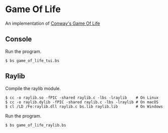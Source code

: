# Game Of Life

An implementation of
<a href="https://en.wikipedia.org/wiki/Conway%27s_Game_of_Life">Conway's Game Of Life</a>

<!-- embed: examples/game_of_life/GameOfLife.bs -->

## Console

<!-- embed: examples/game_of_life/game_of_life_tui.bs -->

Run the program.

```console
$ bs game_of_life_tui.bs
```

## Raylib

<!-- embed: examples/game_of_life/raylib.c -->

Compile the raylib module.

```console
$ cc -o raylib.so -fPIC -shared raylib.c -lbs -lraylib    # On Linux
$ cc -o raylib.dylib -fPIC -shared raylib.c -lbs -lraylib # On macOS
$ cl /LD /Fe:raylib.dll raylib.c bs.lib raylib.lib        # On Windows
```

<!-- embed: examples/game_of_life/game_of_life_raylib.bs -->

Run the program.

```console
$ bs game_of_life_raylib.bs
```
